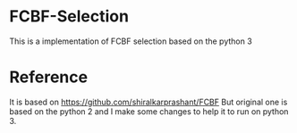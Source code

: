 # FCBF-Selection

This is a implementation of FCBF selection based on the python 3


# Reference

It is based on https://github.com/shiralkarprashant/FCBF
But original one is based on the python 2 and I make some changes to help it to run on python 3.
